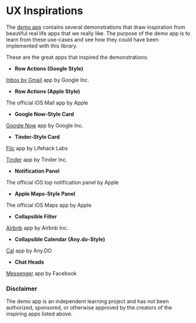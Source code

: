 # UX Inspirations

The [demo app](real-life-example) contains several demonstrations that draw inspiration from beautiful real life apps that we really like. The purpose of the demo app is to learn from these use-cases and see how they could have been implemented with this library.

These are the great apps that inspired the demonstrations:

* **Row Actions (Google Style)**

[Inbox by Gmail](https://itunes.apple.com/us/app/inbox-by-gmail/id905060486?mt=8) app by Google Inc.

* **Row Actions (Apple Style)**

The official iOS Mail app by Apple

* **Google Now-Style Card**

[Google Now](https://itunes.apple.com/us/app/google-search-made-just-for-mobile/id284815942?mt=8) app by Google Inc.

* **Tinder-Style Card**

[Flic](https://itunes.apple.com/us/app/flic-delete-manage-camera-roll-easily-delete-photos/id918263212?mt=8) app by Lifehack Labs

[Tinder](https://itunes.apple.com/us/app/tinder/id547702041?mt=8) app by Tinder Inc.

* **Notification Panel**

The official iOS top notification panel by Apple

* **Apple Maps-Style Panel**

The official iOS Maps app by Apple

* **Collapsible Filter**

[Airbnb](https://itunes.apple.com/us/app/airbnb/id401626263?mt=8) app by Airbnb Inc.

* **Collapsible Calendar (Any.do-Style)**

[Cal](https://itunes.apple.com/us/app/cal-shared-calendar-daily-organizer-weekly-planner/id648287824?mt=8) app by Any.DO

* **Chat Heads**

[Messenger](https://play.google.com/store/apps/details?id=com.facebook.orca&hl=en) app by Facebook

### Disclaimer

The demo app is an independent learning project and has not been authorized, sponsored, or otherwise approved by the creators of the inspiring apps listed above.
